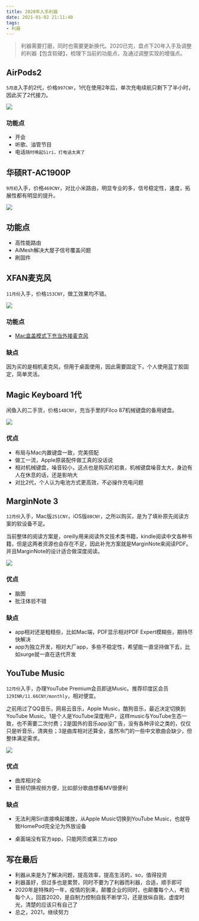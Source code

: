 ```yaml
---
title: 2020年入手利器
date: 2021-01-02 21:11:40
tags:
- 利器
---
```


> 利器需要打磨，同时也需要更新换代。2020已完，盘点下20年入手及调整的利器【包含软硬】，梳理下当前的功能点，及通过调整实现的增强点。



## AirPods2

`5月底`入手的2代，价格`997CNY`，1代在使用2年后，单次充电续航只剩下了半小时，因此买了2代接力。



![](https://static.1991421.cn/2020/2020-06-16-231552.jpeg)



### 功能点

- 开会
- 听歌、油管节目
- 电话`随时唤起Siri，打电话太爽了`

## 华硕RT-AC1900P

`9月初`入手，价格`469CNY`，对比小米路由，明显专业的多，信号稳定性，速度，拓展性都有明显的提升。



![](https://static.1991421.cn/2020/2020-09-13-214054.jpeg)

## 功能点

- 高性能路由
- AiMesh解决大屋子信号覆盖问题
- 刷固件



## XFAN麦克风

`11月份`入手，价格`153CNY`，做工效果均不错。



![](https://static.1991421.cn/2020/2020-11-14-124135.jpeg)

### 功能点

- [Mac盒盖模式下充当外接麦克风](https://1991421.cn/2020/11/14/2a2d658/)

### 缺点

因为买的是相机麦克风，但用于桌面使用，因此需要固定下，个人使用蓝丁胶固定，简单灵活。



## Magic Keyboard 1代

闲鱼入的二手货，价格`148CNY`，充当手里的Filco 87机械键盘的备用键盘。



![](https://static.1991421.cn/2021/2021-01-03-114201.jpeg)





### 优点

- 布局与Mac内置键盘一致，完美搭配
- 做工一流，Apple原装配件做工真的没话说
- 相对机械键盘，噪音较小，这点也是购买的初衷，机械键盘噪音太大，身边有人在休息的话，还是影响大
- 对比2代，个人认为电池方式更高效，不必操作充电问题



## MarginNote 3

`12月份`入手，Mac版`251CNY`，iOS版`88CNY`，之所以购买，是为了填补原先阅读方案的软设备不足。



当前整体的阅读方案是，oreilly用来阅读外文技术类书籍，kindle阅读中文各种书籍，但是这两者资源也会存在不足，因此补充方案就是MarginNote来阅读PDF。并且MarginNote的设计适合做深度阅读。





![](https://static.1991421.cn/2021/2021-01-03-115129.jpeg)



### 优点

- 脑图
- 批注体验不错

### 缺点

- app相对还是粗糙些，比如Mac端，PDF显示相对PDF Expert模糊些，期待尽快解决
- app为独立开发，相对大厂app，多些不稳定性，希望能一直坚持做下去，比如surge就一直在迭代开发



## YouTube Music

`12月份`入手，办理YouTube Premium会员即送Music。推荐印度区会员`129INR/11.66CNY/monthly`，相对便宜。

之前用过了QQ音乐，网易云音乐，Apple Music，酷狗音乐，最近决定切换到YouTube Music。1是个人是YouTube深度用户，这样music与YouTube生态一致，也不需要二次付费；2是国外的音乐app没广告，没有各种评论之类的，仅仅只是听音乐，清爽些；3是曲库相对还算全，虽然冷门的一些中文歌曲会缺少，但整体满足需求。



![](https://static.1991421.cn/2021/2021-01-03-115421.jpeg)





### 优点

- 曲库相对全
- 音频切换视频方便，比如部分歌曲想看MV很便利

### 缺点

- 无法利用Siri直接唤起播放，从Apple Music切换到YouTube Music，也就导致HomePod完全沦为外放设备

- 桌面端没有官方app，只能网页或第三方app

  

## 写在最后

- 利器从来是为了解决问题，提高效率，提高生活的，so，值得投资
- 利器虽好，但过多也是累赘，同时不要为了利器而利器，合适，顺手即可
- 2020年是特殊的一年，疫情的到来，颠覆企业的同时，也颠覆每个人，考验每个人，回首2020，是自制力控制自我不断学习，还是放纵自我，虚度时光，清楚的应该只有自己了
- 总之，2021，继续努力

